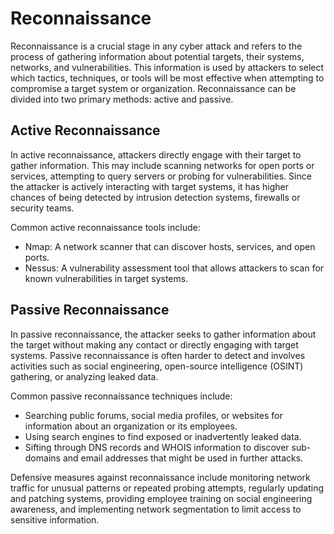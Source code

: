 # Reconnaissance

Reconnaissance is a crucial stage in any cyber attack and refers to the process of gathering information about potential targets, their systems, networks, and vulnerabilities. This information is used by attackers to select which tactics, techniques, or tools will be most effective when attempting to compromise a target system or organization. Reconnaissance can be divided into two primary methods: active and passive.

## Active Reconnaissance

In active reconnaissance, attackers directly engage with their target to gather information. This may include scanning networks for open ports or services, attempting to query servers or probing for vulnerabilities. Since the attacker is actively interacting with target systems, it has higher chances of being detected by intrusion detection systems, firewalls or security teams.

Common active reconnaissance tools include:
 - Nmap: A network scanner that can discover hosts, services, and open ports.
 - Nessus: A vulnerability assessment tool that allows attackers to scan for known vulnerabilities in target systems.

## Passive Reconnaissance

In passive reconnaissance, the attacker seeks to gather information about the target without making any contact or directly engaging with target systems. Passive reconnaissance is often harder to detect and involves activities such as social engineering, open-source intelligence (OSINT) gathering, or analyzing leaked data.

Common passive reconnaissance techniques include:
 - Searching public forums, social media profiles, or websites for information about an organization or its employees.
 - Using search engines to find exposed or inadvertently leaked data.
 - Sifting through DNS records and WHOIS information to discover sub-domains and email addresses that might be used in further attacks.

Defensive measures against reconnaissance include monitoring network traffic for unusual patterns or repeated probing attempts, regularly updating and patching systems, providing employee training on social engineering awareness, and implementing network segmentation to limit access to sensitive information.